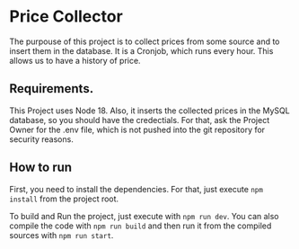 # Price Collector

The purpouse of this project is to collect prices from some source and to insert them in the database.
It is a Cronjob, which runs every hour. This allows us to have a history of price.

## Requirements.

This Project uses Node 18.
Also, it inserts the collected prices in the MySQL database, so you should have the credectials. For that, ask the Project Owner for the .env file, which is not pushed into the git repository for security reasons.

## How to run

First, you need to install the dependencies. For that, just execute `npm install` from the project root.

To build and Run the project, just execute with `npm run dev`. You can also compile the code with `npm run build` and then run it from the compiled sources with `npm run start`.
